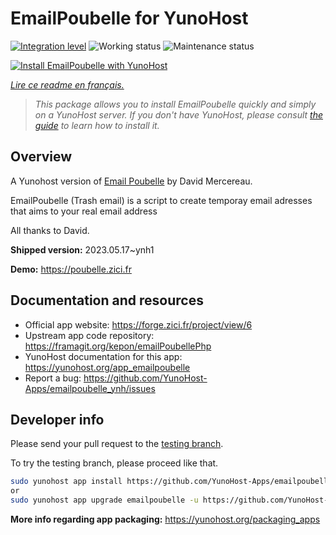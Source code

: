 <!--
N.B.: This README was automatically generated by https://github.com/YunoHost/apps/tree/master/tools/README-generator
It shall NOT be edited by hand.
-->

# EmailPoubelle for YunoHost

[![Integration level](https://dash.yunohost.org/integration/emailpoubelle.svg)](https://dash.yunohost.org/appci/app/emailpoubelle) ![Working status](https://ci-apps.yunohost.org/ci/badges/emailpoubelle.status.svg) ![Maintenance status](https://ci-apps.yunohost.org/ci/badges/emailpoubelle.maintain.svg)

[![Install EmailPoubelle with YunoHost](https://install-app.yunohost.org/install-with-yunohost.svg)](https://install-app.yunohost.org/?app=emailpoubelle)

*[Lire ce readme en français.](./README_fr.md)*

> *This package allows you to install EmailPoubelle quickly and simply on a YunoHost server.
If you don't have YunoHost, please consult [the guide](https://yunohost.org/#/install) to learn how to install it.*

## Overview

A Yunohost version of [Email Poubelle](http://www.mercereau.info/sortie-de-la-version-1-0-demailpoubelle-php-email-jetable-auto-hebergeable/) by David Mercereau.

EmailPoubelle (Trash email) is a script to create temporay email adresses that aims to your real email address

All thanks to David.


**Shipped version:** 2023.05.17~ynh1

**Demo:** https://poubelle.zici.fr
## Documentation and resources

* Official app website: <https://forge.zici.fr/project/view/6>
* Upstream app code repository: <https://framagit.org/kepon/emailPoubellePhp>
* YunoHost documentation for this app: <https://yunohost.org/app_emailpoubelle>
* Report a bug: <https://github.com/YunoHost-Apps/emailpoubelle_ynh/issues>

## Developer info

Please send your pull request to the [testing branch](https://github.com/YunoHost-Apps/emailpoubelle_ynh/tree/testing).

To try the testing branch, please proceed like that.

``` bash
sudo yunohost app install https://github.com/YunoHost-Apps/emailpoubelle_ynh/tree/testing --debug
or
sudo yunohost app upgrade emailpoubelle -u https://github.com/YunoHost-Apps/emailpoubelle_ynh/tree/testing --debug
```

**More info regarding app packaging:** <https://yunohost.org/packaging_apps>
